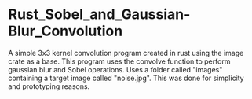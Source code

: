 # Rust_Sobel_and_Gaussian-Blur_Convolution
A simple 3x3 kernel convolution program created in rust using the image crate as a base. This program uses the convolve function to perform gaussian blur and Sobel operations.
Uses a folder called "images" containing a target image called "noise.jpg". This was done for simplicity and prototyping reasons.
